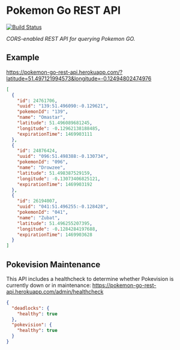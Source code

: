 # Pokemon Go REST API

[![Build Status](https://travis-ci.org/cristianrgreco/pokemon-go-rest-api.svg?branch=master)](https://travis-ci.org/cristianrgreco/pokemon-go-rest-api)

*CORS-enabled REST API for querying Pokemon GO.*

## Example

https://pokemon-go-rest-api.herokuapp.com/?latitude=51.497121994573&longitude=-0.12494802474976

```json
[
  {
    "id": 24761706,
    "uuid": "139:51.496090:-0.129621",
    "pokemonId": "139",
    "name": "Omastar",
    "latitude": 51.496089681245,
    "longitude": -0.12962138188485,
    "expirationTime": 1469903111
  },
  {
    "id": 24876424,
    "uuid": "096:51.498388:-0.130734",
    "pokemonId": "096",
    "name": "Drowzee",
    "latitude": 51.498387529159,
    "longitude": -0.13073406825121,
    "expirationTime": 1469903192
  },
  {
    "id": 26194007,
    "uuid": "041:51.496255:-0.128428",
    "pokemonId": "041",
    "name": "Zubat",
    "latitude": 51.496255207395,
    "longitude": -0.1284284197688,
    "expirationTime": 1469903628
  }
]
```

## Pokevision Maintenance

This API includes a healthcheck to determine whether Pokevision is currently down or in maintenance: https://pokemon-go-rest-api.herokuapp.com/admin/healthcheck

```json
{
  "deadlocks": {
    "healthy": true
  },
  "pokevision": {
    "healthy": true
  }
}
```
